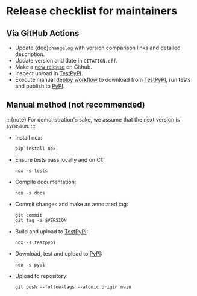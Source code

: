 # Release checklist for maintainers

## Via GitHub Actions

- Update {doc}`changelog` with version comparison links and detailed description.
- Update version and date in `CITATION.cff`.
- Make a [new release] on Github.
- Inspect upload in [TestPyPI].
- Execute manual [deploy workflow] to download from [TestPyPI], run tests and
  publish to [PyPI].

## Manual method (not recommended)

:::{note}
For demonstration's sake, we assume that the next version is `$VERSION`.
:::

- Install nox:

  ```
  pip install nox
  ```

- Ensure tests pass locally and on CI:

  ```
  nox -s tests
  ```

- Compile documentation:

  ```
  nox -s docs
  ```

- Commit changes and make an annotated tag:

  ```
  git commit
  git tag -a $VERSION
  ```

- Build and upload to [TestPyPI]:

  ```
  nox -s testpypi
  ```

- Download, test and upload to [PyPI]:

  ```
  nox -s pypi
  ```

- Upload to repository:

  ```
  git push --follow-tags --atomic origin main
  ```

[deploy workflow]: https://github.com/snek5000/snek5000/actions/workflows/deploy.yaml
[new release]: https://github.com/snek5000/snek5000/releases/new
[pypi]: https://pypi.org/project/snek5000/
[testpypi]: https://test.pypi.org/project/snek5000/
